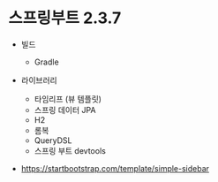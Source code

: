 # 스프링부트 2.3.7

* 빌드
  * Gradle


* 라이브러리
  * 타임리프 (뷰 템플릿) 
  * 스프링 데이터 JPA
  * H2
  * 롬복
  * QueryDSL
  * 스프링 부트 devtools
  
* https://startbootstrap.com/template/simple-sidebar
  

 

 
 
 
 
 
 
 
 
 
 
 

 
 
